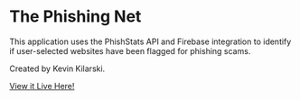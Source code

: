 # The Phishing Net

This application uses the PhishStats API and Firebase integration to identify if user-selected websites have been flagged for phishing scams.

Created by Kevin Kilarski.

[View it Live Here!](https://the-phishing-net.netlify.app/)
